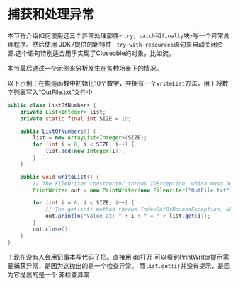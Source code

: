 # 捕获和处理异常

本节将介绍如何使用这三个异常处理部件- `try`，`catch`和`finally`块-写一个异常处理程序。然后使用 JDK7提供的新特性 ` try-with-resources`语句来自动关闭资源.这个语句特别适合用于实现了Closeable的对象，比如流。

本节最后通过一个示例来分析发生在各种场景下的情况。

以下示例：在构造函数中初始化10个数字，并拥有一个`writeList`方法，用于将数字列表写入“OutFile.txt”文件中
```java
public class ListOfNumbers {
    private List<Integer> list;
    private static final int SIZE = 10;

    public ListOfNumbers() {
        list = new ArrayList<Integer>(SIZE);
        for (int i = 0; i < SIZE; i++) {
            list.add(new Integer(i));
        }
    }

    public void writeList() {
        // The FileWriter constructor throws IOException, which must be caught.
        PrintWriter out = new PrintWriter(new FileWriter("OutFile.txt"));

        for (int i = 0; i < SIZE; i++) {
            // The get(int) method throws IndexOutOfBoundsException, which must be caught.
            out.println("Value at: " + i + " = " + list.get(i));
        }
        out.close();
    }
}
```

！现在没有人会用记事本写代码了把。直接用ide打开
可以看到PrintWriter提示需要捕获异常，是因为这抛出的是一个检查异常。
而`list.get(i)`并没有提示，是因为它抛出的是一个 非检查异常